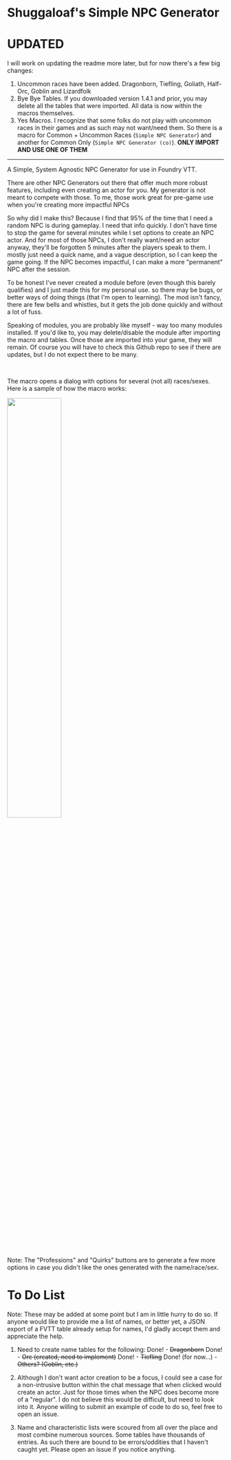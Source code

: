 # Shuggaloaf's Simple NPC Generator

# UPDATED
I will work on updating the readme more later, but for now there's a few big changes:
1. Uncommon races have been added. Dragonborn, Tiefling, Goliath, Half-Orc, Goblin and Lizardfolk
2. Bye Bye Tables. If you downloaded version 1.4.1 and prior, you may delete all the tables that were imported. All data is now within the macros themselves. 
3. Yes Macro*s*. I recognize that some folks do not play with uncommon races in their games and as such may not want/need them. So there is a macro for Common + Uncommon Races (`Simple NPC Generator`) and another for Common Only (`Simple NPC Generator (co)`). **ONLY IMPORT AND USE ONE OF THEM** 

<hr>
A Simple, System Agnostic NPC Generator for use in Foundry VTT.

There are other NPC Generators out there that offer much more robust features, including even creating an actor for you. My generator is not meant to compete with those. To me, those work great for pre-game use when you're creating more impactful NPCs

So why did I make this? Because I find that 95% of the time that I need a random NPC is during gameplay. I need that info quickly. I don't have time to stop the game for several minutes while I set options to create an NPC actor. And for most of those NPCs, I don't really want/need an actor anyway, they'll be forgotten 5 minutes after the players speak to them. I mostly just need a quick name, and a vague description, so I can keep the game going. If the NPC becomes impactful, I can make a more "permanent" NPC after the session.

To be honest I've never created a module before (even though this barely qualifies) and I just made this for my personal use. so there may be bugs, or better ways of doing things (that I'm open to learning). The mod isn't fancy, there are few bells and whistles, but it gets the job done quickly and without a lot of fuss. 

Speaking of modules, you are probably like myself - way too many modules installed. If you'd like to, you may delete/disable the module after importing the macro and tables. Once those are imported into your game, they will remain. Of course you will have to check this Github repo to see if there are updates, but I do not expect there to be many. 

&nbsp;

The macro opens a dialog with options for several (not all) races/sexes. Here is a sample of how the macro works:

<img src="https://raw.githubusercontent.com/Shuggaloaf/Simple_NPC_Generator/main/media/Capture-04.gif" width="50%"/>

&nbsp;

Note: The "Professions" and "Quirks" buttons are to generate a few more options in case you didn't like the ones generated with the name/race/sex. 

# To Do List
Note: These may be added at some point but I am in little hurry to do so. If anyone would like to provide me a list of names, or better yet, a JSON export of a FVTT table already setup for names, I'd gladly accept them and appreciate the help.

1. Need to create name tables for the following:
    Done! - ~~Dragonborn~~
    Done! - ~~Orc (created, need to implement)~~
    Done! - ~~Tiefling~~
    Done! (for now...) - ~~Others? (Goblin, etc.)~~

2. Although I don't want actor creation to be a focus, I could see a case for a non-intrusive button within the chat message that when clicked would create an actor. Just for those times when the NPC does become more of a "regular". I do not believe this would be difficult, but need to look into it. Anyone willing to submit an example of code to do so, feel free to open an issue. 

3. Name and characteristic lists were scoured from all over the place and most combine numerous sources. Some tables have thousands of entries. As such there are bound to be errors/oddities that I haven't caught yet. Please open an issue if you notice anything. 
